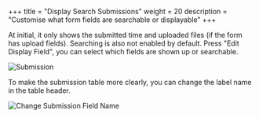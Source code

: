 +++
title = "Display Search Submissions"
weight = 20
description = "Customise what form fields are searchable or displayable"
+++


At initial, it only shows the submitted time and uploaded files (if the form has upload fields). Searching is also not enabled by default. Press "Edit Display Field", you can select which fields are shown up or searchable.

![Submission](/images/page/submission/edit-display.png)

To make the submission table more clearly,  you can change the label name in the table header. 

![Change Submission Field Name](/images/page/submission/submission-field-label.png)